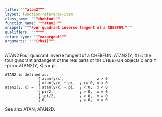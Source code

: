 ```yaml
---
title: """atan2"""
layout: function-reference-item
class_name: """chebfun"""
function_name: """atan2"""
snippet: """Four quadrant inverse tangent of a CHEBFUN."""
qualifiers: """"""
return_type: """varargout"""
arguments: """(rhs1)"""
---
```


 ATAN2   Four quadrant inverse tangent of a CHEBFUN.
    ATAN2(Y, X) is the four quadrant arctangent of the real parts of the CHEBFUN
    objects X and Y.  -pi <= ATAN2(Y, X) <= pi.
 
    ATAN2 is defined as:
                   { atan(y/x),               x > 0
                   { atan(y/x) + pi,  y >= 0, x < 0
    atan2(y, x) =  { atan(y/x) - pi,  y < 0,  x < 0
                   { pi/2,            y > 0,  x = 0
                   { -pi/2,           y < 0,  x = 0
                   { 0,               y = 0,  x = 0
 
  See also ATAN, ATAN2D.
